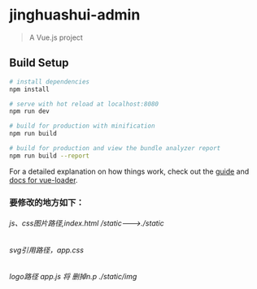 # jinghuashui-admin

> A Vue.js project

## Build Setup

``` bash
# install dependencies
npm install

# serve with hot reload at localhost:8080
npm run dev

# build for production with minification
npm run build

# build for production and view the bundle analyzer report
npm run build --report
```

For a detailed explanation on how things work, check out the [guide](http://vuejs-templates.github.io/webpack/) and [docs for vue-loader](http://vuejs.github.io/vue-loader).

### 要修改的地方如下：
###### js、css图片路径,index.html    /static--->./static
###### svg引用路径，app.css   
###### logo路径   app.js 将    删掉n.p    ./static/img
